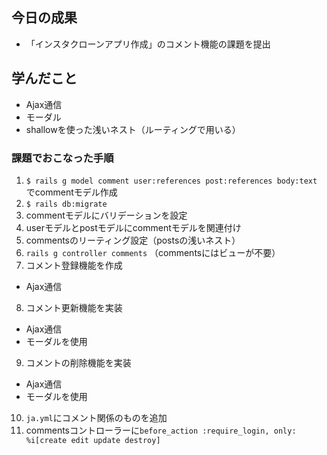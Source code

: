 ## 今日の成果

- 「インスタクローンアプリ作成」のコメント機能の課題を提出

## 学んだこと

- Ajax通信
- モーダル
- shallowを使った浅いネスト（ルーティングで用いる）

### 課題でおこなった手順

1. `$ rails g model comment user:references post:references body:text` でcommentモデル作成
2. `$ rails db:migrate`
3. commentモデルにバリデーションを設定
4. userモデルとpostモデルにcommentモデルを関連付け
5. commentsのリーティング設定（postsの浅いネスト）
6. `rails g controller comments` （commentsにはビューが不要）
7. コメント登録機能を作成
  - Ajax通信
8. コメント更新機能を実装
  - Ajax通信
  - モーダルを使用
9. コメントの削除機能を実装
  - Ajax通信
  - モーダルを使用
10. `ja.yml`にコメント関係のものを追加
11. commentsコントローラーに`before_action :require_login, only: %i[create edit update destroy]`
